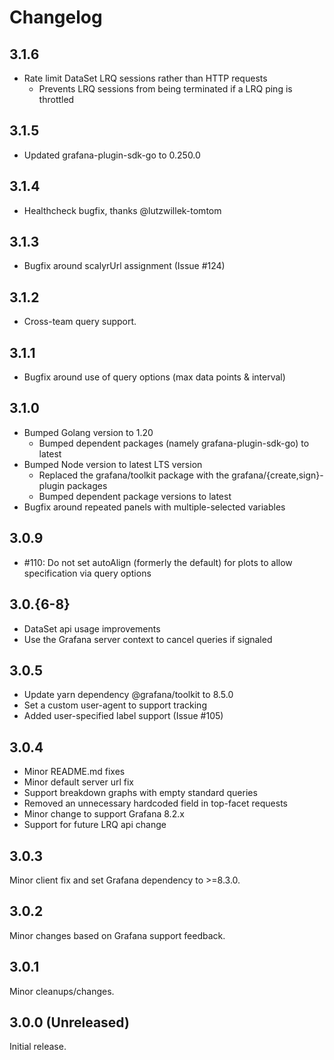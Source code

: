 # Changelog

## 3.1.6

- Rate limit DataSet LRQ sessions rather than HTTP requests
  - Prevents LRQ sessions from being terminated if a LRQ ping is throttled

## 3.1.5

- Updated grafana-plugin-sdk-go to 0.250.0

## 3.1.4

- Healthcheck bugfix, thanks @lutzwillek-tomtom

## 3.1.3

- Bugfix around scalyrUrl assignment (Issue #124)

## 3.1.2

- Cross-team query support.

## 3.1.1

- Bugfix around use of query options (max data points &amp; interval)

## 3.1.0

- Bumped Golang version to 1.20
  - Bumped dependent packages (namely grafana-plugin-sdk-go) to latest
- Bumped Node version to latest LTS version
  - Replaced the grafana/toolkit package with the grafana/{create,sign}-plugin packages
  - Bumped dependent package versions to latest
- Bugfix around repeated panels with multiple-selected variables

## 3.0.9

- #110: Do not set autoAlign (formerly the default) for plots to allow specification via query options

## 3.0.{6-8}

- DataSet api usage improvements
- Use the Grafana server context to cancel queries if signaled

## 3.0.5

- Update yarn dependency @grafana/toolkit to 8.5.0
- Set a custom user-agent to support tracking
- Added user-specified label support (Issue #105)

## 3.0.4

- Minor README.md fixes
- Minor default server url fix
- Support breakdown graphs with empty standard queries
- Removed an unnecessary hardcoded field in top-facet requests
- Minor change to support Grafana 8.2.x
- Support for future LRQ api change

## 3.0.3

Minor client fix and set Grafana dependency to &gt;=8.3.0.

## 3.0.2

Minor changes based on Grafana support feedback.

## 3.0.1

Minor cleanups/changes.

## 3.0.0 (Unreleased)

Initial release.
